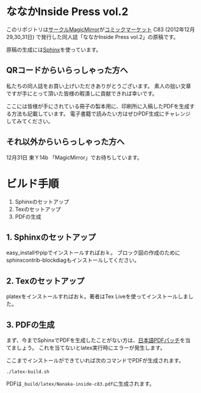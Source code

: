 ななかInside Press vol.2
===
このリポジトリは[サークルMagicMirror](http://nanaka-inside.net/)が[コミックマーケット](http://www.comiket.co.jp/) C83 (2012年12月29,30,31日)
で発行した同人誌「ななかInside Press vol.2」の原稿です。

原稿の生成には[Sphinx](http://sphinx-doc.org/)を使っています。

## QRコードからいらっしゃった方へ
私たちの同人誌をお買い上げいただきありがとうございます。
素人の拙い文章ですが手にとって頂いた皆様の暇潰しに貢献できれば幸いです。

ここには皆様が手にされている冊子の製本用に、印刷所に入稿したPDFを生成する方法も記載しています。
電子書籍で読みたい方はぜひPDF生成にチャレンジしてみてください。

## それ以外からいらっしゃった方へ
12月31日 東Ｙ14b 「MagicMirror」でお待ちしています。

# ビルド手順
1. Sphinxのセットアップ
2. Texのセットアップ
3. PDFの生成

## 1. Sphinxのセットアップ
easy_installやpipでインストールすればおｋ。
ブロック図の作成のためにsphinxcontrib-blockdiagもインストールしてください。

## 2. Texのセットアップ
platexをインストールすればおｋ。著者はTex Liveを使ってインストールしました。

## 3. PDFの生成
まず、今までSphinxでPDFを生成したことがない方は、[日本語PDFパッチ](http://sphinx-users.jp/cookbook/pdf/latex.html#sphinxpdf)を当てましょう。
これを当てないとlatex実行時にエラーが発生します。

ここまでインストールができていれば次のコマンドでPDFが生成されます。

```shell
./latex-build.sh
```

PDFは`_build/latex/Nanaka-inside-c83.pdf`に生成されます。
